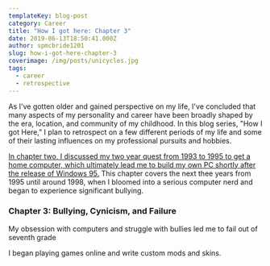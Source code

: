 ```yaml
---
templateKey: blog-post
category: Career
title: "How I got here: Chapter 3"
date: 2019-06-13T18:50:41.000Z
author: spmcbride1201
slug: how-i-got-here-chapter-3
coverimage: /img/posts/unicycles.jpg
tags:
  - career
  - retrospective
---
```


As I've gotten older and gained perspective on my life, I've concluded that many aspects of my personality and career have been broadly shaped by the era, location, and community of my childhood. In this blog series, "How I got Here," I plan to retrospect on a few different periods of my life and some of their lasting influences on my professional pursuits and hobbies.

[In chapter two, I discussed my two year quest from 1993 to 1995 to get a home computer, which ultimately lead me to build my own PC shortly after the release of Windows 95.](/how-i-got-here-chapter-2) This chapter covers the next thee years from 1995 until around 1998, when I bloomed into a serious computer nerd and began to experience significant bullying.

### Chapter 3: Bullying, Cynicism, and Failure

My obsession with computers and struggle with bullies led me to fail out of seventh grade

I began playing games online and write custom mods and skins.

